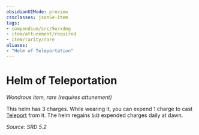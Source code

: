 ```yaml
---
obsidianUIMode: preview
cssclasses: json5e-item
tags:
- compendium/src/5e/xdmg
- item/attunement/required
- item/rarity/rare
aliases: 
- "Helm of Teleportation"
---
```

# Helm of Teleportation
*Wondrous item, rare (requires attunement)*  


This helm has 3 charges. While wearing it, you can expend 1 charge to cast [Teleport](teleport-xphb.md) from it. The helm regains `1d3` expended charges daily at dawn.

*Source: SRD 5.2*